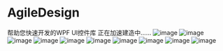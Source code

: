 # AgileDesign
帮助您快速开发的WPF UI控件库
正在加速建造中......
![image](https://user-images.githubusercontent.com/56998197/126293140-649ff57e-dbf5-4824-9e42-816f2b393d2d.png)
![image](https://user-images.githubusercontent.com/56998197/126293175-c729c65d-d162-4ebf-886d-320650385d75.png)
![image](https://user-images.githubusercontent.com/56998197/126293806-e08b8a61-7ea3-467c-ac88-94c066a2254f.png)
![image](https://user-images.githubusercontent.com/56998197/126293368-68631893-8870-4336-9b52-68ce4e278833.png)
![image](https://user-images.githubusercontent.com/56998197/126293387-c090e550-5237-4c78-91a0-5eef9dc08015.png)
![image](https://user-images.githubusercontent.com/56998197/126293415-b8d560e4-32ec-4b82-a835-0b1b52841ea1.png)
![image](https://user-images.githubusercontent.com/56998197/126293428-bdc6c777-28d1-421b-82da-ab6597609f67.png)
![image](https://user-images.githubusercontent.com/56998197/126293444-b0f9737b-8225-4850-8b14-43e809146f47.png)
![image](https://user-images.githubusercontent.com/56998197/126293468-d1cfd64a-fcb7-42e6-a0f6-ece6cc23156e.png)
![image](https://user-images.githubusercontent.com/56998197/126293485-4b40a0bd-c35d-4e80-9918-d3c127019174.png)




